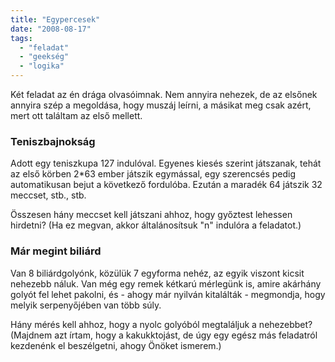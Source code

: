 ```yaml
---
title: "Egypercesek"
date: "2008-08-17"
tags: 
  - "feladat"
  - "geekség"
  - "logika"
---
```


Két feladat az én drága olvasóimnak. Nem annyira nehezek, de az elsőnek annyira szép a megoldása, hogy muszáj leírni, a másikat meg csak azért, mert ott találtam az első mellett.

### Teniszbajnokság

Adott egy teniszkupa 127 indulóval. Egyenes kiesés szerint játszanak, tehát az első körben 2\*63 ember játszik egymással, egy szerencsés pedig automatikusan bejut a következő fordulóba. Ezután a maradék 64 játszik 32 meccset, stb., stb.

Összesen hány meccset kell játszani ahhoz, hogy győztest lehessen hirdetni? (Ha ez megvan, akkor általánosítsuk "n" indulóra a feladatot.)

### Már megint biliárd

Van 8 biliárdgolyónk, közülük 7 egyforma nehéz, az egyik viszont kicsit nehezebb náluk. Van még egy remek kétkarú mérlegünk is, amire akárhány golyót fel lehet pakolni, és - ahogy már nyilván kitalálták - megmondja, hogy melyik serpenyőjében van több súly.

Hány mérés kell ahhoz, hogy a nyolc golyóból megtaláljuk a nehezebbet? (Majdnem azt írtam, hogy a kakukktojást, de úgy egy egész más feladatról kezdenénk el beszélgetni, ahogy Önöket ismerem.)
